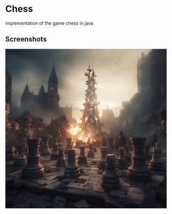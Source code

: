
# Chess

implementation of the game chess in java


## Screenshots

![App Screenshot](https://github.com/gassion88/Chess/blob/master/src/main/resources/readmeImg.png?raw=true)
